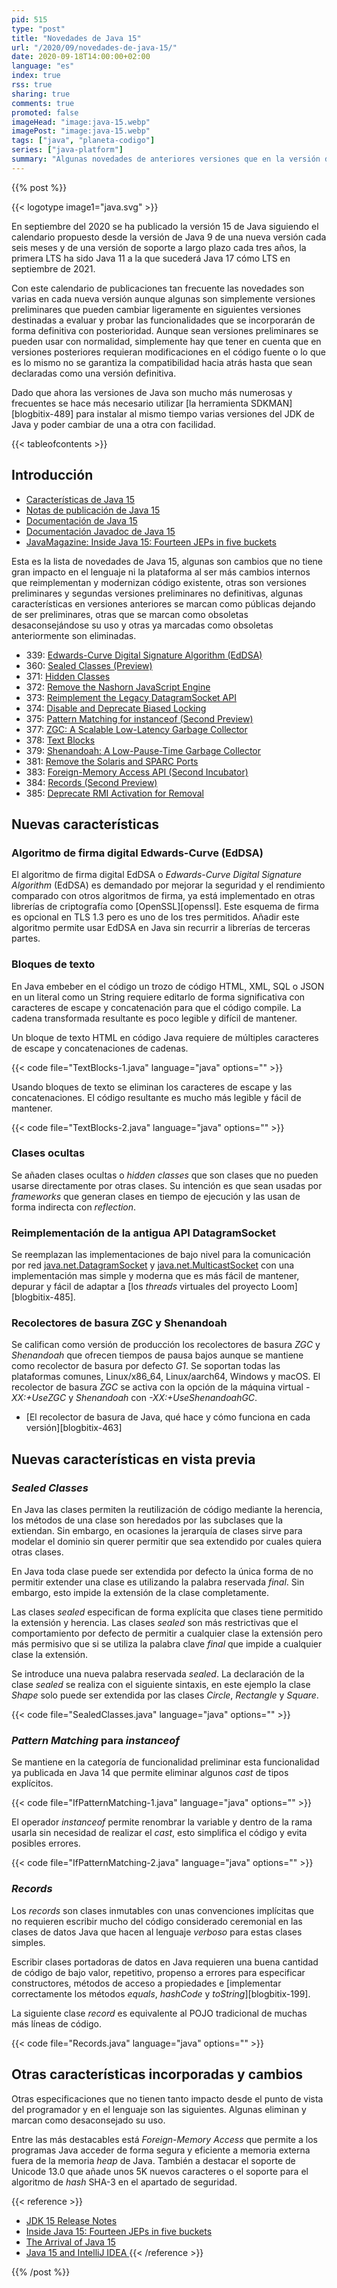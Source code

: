 ```yaml
---
pid: 515
type: "post"
title: "Novedades de Java 15"
url: "/2020/09/novedades-de-java-15/"
date: 2020-09-18T14:00:00+02:00
language: "es"
index: true
rss: true
sharing: true
comments: true
promoted: false
imageHead: "image:java-15.webp"
imagePost: "image:java-15.webp"
tags: ["java", "planeta-codigo"]
series: ["java-platform"]
summary: "Algunas novedades de anteriores versiones que en la versión de Java 15 pasan a calificarse con el grado de producción y otras características como una segunda versión preliminar. Sin grandes cambios en el lenguaje tan destacables de versiones anteriores como las _lambdas_ de Java 8 o los módulos de Java 9, en Java 15 se añaden las _sealed classes_."
---
```


{{% post %}}

{{< logotype image1="java.svg" >}}

En septiembre del 2020 se ha publicado la versión 15 de Java siguiendo el calendario propuesto desde la versión de Java 9 de una nueva versión cada seis meses y de una versión de soporte a largo plazo cada tres años, la primera LTS ha sido Java 11 a la que sucederá Java 17 cómo LTS en septiembre de 2021.

Con este calendario de publicaciones tan frecuente las novedades son varias en cada nueva versión aunque algunas son simplemente versiones preliminares que pueden cambiar ligeramente en siguientes versiones destinadas a evaluar y probar las funcionalidades que se incorporarán de forma definitiva con posterioridad. Aunque sean versiones preliminares se pueden usar con normalidad, simplemente hay que tener en cuenta que en versiones posteriores requieran modificaciones en el código fuente o lo que es lo mismo no se garantiza la compatibilidad hacia atrás hasta que sean declaradas como una versión definitiva.

Dado que ahora las versiones de Java son mucho más numerosas y frecuentes se hace más necesario utilizar [la herramienta SDKMAN][blogbitix-489] para instalar al mismo tiempo varias versiones del JDK de Java y poder cambiar de una a otra con facilidad.

{{< tableofcontents >}}

## Introducción

* [Características de Java 15](https://openjdk.java.net/projects/jdk/15/)
* [Notas de publicación de Java 15](https://www.oracle.com/java/technologies/javase/15-relnote-issues.html)
* [Documentación de Java 15](https://docs.oracle.com/en/java/javase/15/)
* [Documentación Javadoc de Java 15](javadoc15:index.html)
* [JavaMagazine: Inside Java 15: Fourteen JEPs in five buckets](https://blogs.oracle.com/javamagazine/inside-java-15-fourteen-jeps-in-five-buckets)

Esta es la lista de novedades de Java 15, algunas son cambios que no tiene gran impacto en el lenguaje ni la plataforma al ser más cambios internos que reimplementan y modernizan código existente, otras son versiones preliminares y segundas versiones preliminares no definitivas, algunas características en versiones anteriores se marcan como públicas dejando de ser preliminares, otras que se marcan como obsoletas desaconsejándose su uso y otras ya marcadas como obsoletas anteriormente son eliminadas.

* 339: [Edwards-Curve Digital Signature Algorithm (EdDSA)](https://openjdk.java.net/jeps/339)
* 360: [Sealed Classes (Preview)](https://openjdk.java.net/jeps/360)
* 371: [Hidden Classes](https://openjdk.java.net/jeps/371)
* 372: [Remove the Nashorn JavaScript Engine](https://openjdk.java.net/jeps/372)
* 373: [Reimplement the Legacy DatagramSocket API](https://openjdk.java.net/jeps/373)
* 374: [Disable and Deprecate Biased Locking](https://openjdk.java.net/jeps/374)
* 375: [Pattern Matching for instanceof (Second Preview)](https://openjdk.java.net/jeps/375)
* 377: [ZGC: A Scalable Low-Latency Garbage Collector](https://openjdk.java.net/jeps/377)
* 378: [Text Blocks](https://openjdk.java.net/jeps/378)
* 379: [Shenandoah: A Low-Pause-Time Garbage Collector](https://openjdk.java.net/jeps/379)
* 381: [Remove the Solaris and SPARC Ports](https://openjdk.java.net/jeps/381)
* 383: [Foreign-Memory Access API (Second Incubator)](https://openjdk.java.net/jeps/383)
* 384: [Records (Second Preview)](https://openjdk.java.net/jeps/384)
* 385: [Deprecate RMI Activation for Removal](https://openjdk.java.net/jeps/385)

## Nuevas características

### Algoritmo de firma digital Edwards-Curve (EdDSA)

El algoritmo de firma digital EdDSA o _Edwards-Curve Digital Signature Algorithm_ (EdDSA) es demandado por mejorar la seguridad y el rendimiento comparado con otros algoritmos de firma, ya está implementado en otras librerías de criptografía como [OpenSSL][openssl]. Este esquema de firma es opcional en TLS 1.3 pero es uno de los tres permitidos. Añadir este algoritmo permite usar EdDSA en Java sin recurrir a librerías de terceras partes.

### Bloques de texto

En Java embeber en el código un trozo de código HTML, XML, SQL o JSON en un literal como un String requiere editarlo de forma significativa con caracteres de escape y concatenación para que el código compile. La cadena transformada resultante es poco legible y difícil de mantener.

Un bloque de texto HTML en código Java requiere de múltiples caracteres de escape y concatenaciones de cadenas.

{{< code file="TextBlocks-1.java" language="java" options="" >}}

Usando bloques de texto se eliminan los caracteres de escape y las concatenaciones. El código resultante es mucho más legible y fácil de mantener.

{{< code file="TextBlocks-2.java" language="java" options="" >}}

### Clases ocultas

Se añaden clases ocultas o _hidden classes_ que son clases que no pueden usarse directamente por otras clases. Su intención es que sean usadas por _frameworks_ que generan clases en tiempo de ejecución y las usan de forma indirecta con _reflection_.

### Reimplementación de la antigua API DatagramSocket

Se reemplazan las implementaciones de bajo nivel para la comunicación por red [java.net.DatagramSocket](javadoc15:java.base/java/net/DatagramSocket.html) y [java.net.MulticastSocket](javadoc15:java.base/java/net/MulticastSocket.html) con una implementación mas simple y moderna que es más fácil de mantener, depurar y fácil de adaptar a [los _threads_ virtuales del proyecto Loom][blogbitix-485].

### Recolectores de basura ZGC y Shenandoah

Se califican como versión de producción los recolectores de basura _ZGC_ y _Shenandoah_ que ofrecen tiempos de pausa bajos aunque se mantiene como recolector de basura por defecto _G1_. Se soportan todas las plataformas comunes, Linux/x86_64, Linux/aarch64, Windows y macOS. El recolector de basura _ZGC_ se activa con la opción de la máquina virtual _-XX:+UseZGC_ y _Shenandoah_ con _-XX:+UseShenandoahGC_.

* [El recolector de basura de Java, qué hace y cómo funciona en cada versión][blogbitix-463]

## Nuevas características en vista previa

### _Sealed Classes_

En Java las clases permiten la reutilización de código mediante la herencia, los métodos de una clase son heredados por las subclases que la extiendan. Sin embargo, en ocasiones la jerarquía de clases sirve para modelar el dominio sin querer permitir que sea extendido por cuales quiera otras clases.

En Java toda clase puede ser extendida por defecto la única forma de no permitir extender una clase es utilizando la palabra reservada _final_. Sin embargo, esto impide la extensión de la clase completamente.

Las clases _sealed_ especifican de forma explícita que clases tiene permitido la extensión y herencia. Las clases _sealed_ son más restrictivas que el comportamiento por defecto de permitir a cualquier clase la extensión pero más permisivo que si se utiliza la palabra clave _final_ que impide a cualquier clase la extensión.

Se introduce una nueva palabra reservada _sealed_. La declaración de la clase _sealed_ se realiza con el siguiente sintaxis, en este ejemplo la clase _Shape_ solo puede ser extendida por las clases _Circle_, _Rectangle_ y _Square_.

{{< code file="SealedClasses.java" language="java" options="" >}}

### _Pattern Matching_ para _instanceof_

Se mantiene en la categoría de funcionalidad preliminar esta funcionalidad ya publicada en Java 14 que permite eliminar algunos _cast_ de tipos explícitos.

{{< code file="IfPatternMatching-1.java" language="java" options="" >}}

El operador _instanceof_ permite renombrar la variable y dentro de la rama usarla sin necesidad de realizar el _cast_, esto simplifica el código y evita posibles errores.

{{< code file="IfPatternMatching-2.java" language="java" options="" >}}

### _Records_

Los _records_ son clases inmutables con unas convenciones implícitas que no requieren escribir mucho del código considerado ceremonial en las clases de datos Java que hacen al lenguaje _verboso_ para estas clases simples.

Escribir clases portadoras de datos en Java requieren una buena cantidad de código de bajo valor, repetitivo, propenso a errores para especificar constructores, métodos de acceso a propiedades e [implementar correctamente los métodos _equals_, _hashCode_ y _toString_][blogbitix-199].

La siguiente clase _record_ es equivalente al POJO tradicional de muchas más líneas de código.

{{< code file="Records.java" language="java" options="" >}}

## Otras características incorporadas y cambios

Otras especificaciones que no tienen tanto impacto desde el punto de vista del programador y en el lenguaje son las siguientes. Algunas eliminan y marcan como desaconsejado su uso.

Entre las más destacables está _Foreign-Memory Access_ que permite a los programas Java acceder de forma segura y eficiente a memoria externa fuera de la memoria _heap_ de Java. También a destacar el soporte de Unicode 13.0 que añade unos 5K nuevos caracteres o el soporte para el algoritmo de _hash_ SHA-3 en el apartado de seguridad.

{{< reference >}}
* [JDK 15 Release Notes](https://jdk.java.net/15/release-notes)
* [Inside Java 15: Fourteen JEPs in five buckets](https://blogs.oracle.com/javamagazine/inside-java-15-fourteen-jeps-in-five-buckets)
* [The Arrival of Java 15](https://blogs.oracle.com/java-platform-group/the-arrival-of-java-15)
* [Java 15 and IntelliJ IDEA ](https://blog.jetbrains.com/idea/2020/09/java-15-and-intellij-idea/)
{{< /reference >}}

{{% /post %}}

